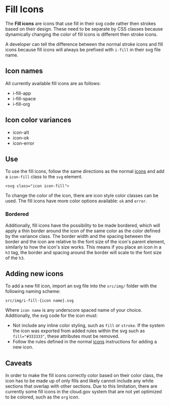
# Fill Icons

The **Fill icons** are icons that use fill in their svg code rather then strokes
based on their design. These need to be separate by CSS classes because dynamically
changing the color of fill icons is different then stroke icons.

A developer can tell the difference between the normal stroke icons and fill
icons because fill icons will always be prefixed with `i-fill` in their svg
file name.

## Icon names

All currently available fill icons are as follows:

- i-fill-app
- i-fill-space
- i-fill-org

## Icon color variances

- icon-alt
- icon-ok
- icon-error

## Use

To use the fill icons, follow the same directions as the normal [icons](/components/detail/icon--default)
and add a `icon-fill` class to the `svg` element.

```
<svg class="icon icon-fill">
```

To change the color of the icon, there are icon style color classes can be used.
The fill icons have more color options available: `ok` and `error`.

### Bordered

Additionally, fill icons have the possibility to be made bordered, which will apply
a thin border around the icon of the same color as the color defined by the
variance class. The border width and the spacing between the border and the icon
are relative to the font size of the icon's parent element, similarly to how
the icon's size works. This means if you place an icon in a `h3` tag, the border
and spacing around the border will scale to the font size of the `h3`.

## Adding new icons

To add a new fill icon, import an svg file into the `src/img/` folder with the
following naming scheme:

```
src/img/i-fill-{icon name}.svg
```

Where `icon name` is any underscore spaced name of your choice. Additionally,
the svg code for the icon must:

- Not include any inline color styling, such as `fill` or `stroke`. If the system
  the icon was exported from added rules within the svg such as `fill="#333333"`,
  these attributes must be removed.
- Follow the rules defined in the normal [icons](/components/detail/icon--default)
  instructions for adding a new icon.

## Caveats

In order to make the fill icons correctly color based on their color class, the
icon has to be made up of only fills and likely cannot include any white sections
that overlap with other sections. Due to this limitation, there are currently
some fill icons in the cloud.gov system that are not yet optimized to be colored,
such as the `org` icon.


